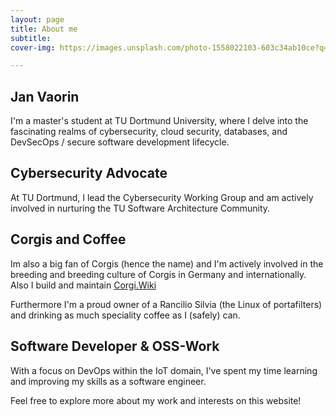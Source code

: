```yaml
---
layout: page
title: About me
subtitle: 
cover-img: https://images.unsplash.com/photo-1558022103-603c34ab10ce?q=80&w=2071&auto=format&fit=crop&ixlib=rb-4.0.3&ixid=M3wxMjA3fDB8MHxwaG90by1wYWdlfHx8fGVufDB8fHx8fA%3D%3D

---
```

## Jan Vaorin

I'm a master's student at TU Dortmund University, where I delve into the fascinating realms of cybersecurity, cloud security, databases, and DevSecOps / secure software development lifecycle.

## Cybersecurity Advocate

At TU Dortmund, I lead the Cybersecurity Working Group and am actively involved in nurturing the TU Software Architecture Community.

## Corgis and Coffee
Im also a big fan of Corgis (hence the name) and I'm actively involved in the breeding and breeding culture of Corgis in Germany and internationally. Also I build and maintain [Corgi.Wiki](http://corgi.wiki)

Furthermore I'm a proud owner of a Rancilio Silvia (the Linux of portafilters) and drinking as much speciality coffee as I (safely) can. 

## Software Developer  & OSS-Work

With a focus on DevOps within the IoT domain, I've spent my time learning and improving my skills as a software engineer. 

Feel free to explore more about my work and interests on this website!
